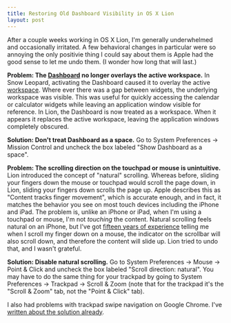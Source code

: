 ```yaml
---
title: Restoring Old Dashboard Visibility in OS X Lion
layout: post
---
```


After a couple weeks working in OS X Lion, I'm generally underwhelmed
and occasionally irritated. A few behavioral changes in particular were
so annoying the only positivie thing I could say about them is Apple had
the good sense to let me undo them. (I wonder how long that will last.)

**Problem: The
[Dashboard](http://en.wikipedia.org/wiki/Dashboard_(software)) no longer
overlays the active workspace.** In Snow Leopard, activating the
Dashboard caused it to overlay the active
[workspace](http://en.wikipedia.org/wiki/Spaces_(software)). Where ever
there was a gap between widgets, the underlying workspace was visible.
This was useful for quickly accessing the calendar or calculator widgets
while leaving an application window visible for reference. In Lion, the
Dashboard is now treated as a workspace. When it appears it replaces the
active workspace, leaving the application windows completely obscured.

**Solution: Don't treat Dashboard as a space.** Go to System Preferences
→ Mission Control and uncheck the box labeled "Show Dashboard as a
space".

**Problem: The scrolling direction on the touchpad or mouse is
unintuitive.** Lion introduced the concept of "natural" scrolling.
Whereas before, sliding your fingers down the mouse or touchpad would
scroll the page down, in Lion, sliding your fingers down scrolls the
page up. Apple describes this as "Content tracks finger movement", which
is accurate enough, and in fact, it matches the behavior you see on most
touch devices including the iPhone and iPad. The problem is, unlike an
iPhone or iPad, when I'm using a touchpad or mouse, I'm not *touching*
the content. Natural scrolling feels natural on an iPhone, but I've got
[fifteen years of experience](http://en.wikipedia.org/wiki/Scroll_wheel)
telling me when I scroll my finger down on a mouse, the indicator on the
scrollbar will also scroll down, and therefore the content will slide
up. Lion tried to undo that, and I wasn't grateful.

**Solution: Disable natural scrolling.** Go to System Preferences →
Mouse → Point & Click and uncheck the box labeled "Scroll direction:
natural". You may have to do the same thing for your trackpad by going
to System Preferences → Trackpad → Scroll & Zoom (note that for the
trackpad it's the "Scroll & Zoom" tab, not the "Point & Click" tab).

I also had problems with trackpad swipe navigation on Google Chrome.
I've [written about the solution
already](/2011/08/24/trackpad-swipe-chrome-lion.html).
